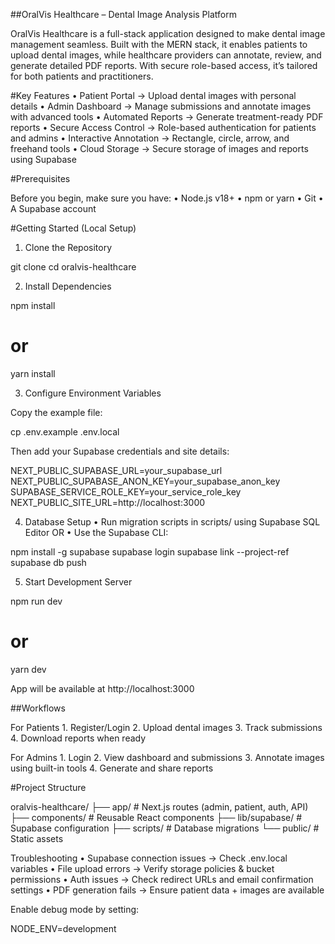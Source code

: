 ##OralVis Healthcare – Dental Image Analysis Platform

OralVis Healthcare is a full-stack application designed to make dental image management seamless. Built with the MERN stack, it enables patients to upload dental images, while healthcare providers can annotate, review, and generate detailed PDF reports. With secure role-based access, it’s tailored for both patients and practitioners.


#Key Features
	•	Patient Portal → Upload dental images with personal details
	•	Admin Dashboard → Manage submissions and annotate images with advanced tools
	•	Automated Reports → Generate treatment-ready PDF reports
	•	Secure Access Control → Role-based authentication for patients and admins
	•	Interactive Annotation → Rectangle, circle, arrow, and freehand tools
	•	Cloud Storage → Secure storage of images and reports using Supabase


#Prerequisites

Before you begin, make sure you have:
	•	Node.js v18+
	•	npm or yarn
	•	Git
	•	A Supabase account


#Getting Started (Local Setup)

1. Clone the Repository

git clone <your-repo-url>
cd oralvis-healthcare

2. Install Dependencies

npm install
# or
yarn install

3. Configure Environment Variables

Copy the example file:

cp .env.example .env.local

Then add your Supabase credentials and site details:

NEXT_PUBLIC_SUPABASE_URL=your_supabase_url
NEXT_PUBLIC_SUPABASE_ANON_KEY=your_supabase_anon_key
SUPABASE_SERVICE_ROLE_KEY=your_service_role_key
NEXT_PUBLIC_SITE_URL=http://localhost:3000

4. Database Setup
	•	Run migration scripts in scripts/ using Supabase SQL Editor OR
	•	Use the Supabase CLI:

npm install -g supabase
supabase login
supabase link --project-ref <your-project-ref>
supabase db push

5. Start Development Server

npm run dev
# or
yarn dev

App will be available at http://localhost:3000


##Workflows

For Patients
	1.	Register/Login
	2.	Upload dental images
	3.	Track submissions
	4.	Download reports when ready

For Admins
	1.	Login
	2.	View dashboard and submissions
	3.	Annotate images using built-in tools
	4.	Generate and share reports

#Project Structure

oralvis-healthcare/
├── app/               # Next.js routes (admin, patient, auth, API)
├── components/        # Reusable React components
├── lib/supabase/      # Supabase configuration
├── scripts/           # Database migrations
└── public/            # Static assets

Troubleshooting
	•	Supabase connection issues → Check .env.local variables
	•	File upload errors → Verify storage policies & bucket permissions
	•	Auth issues → Check redirect URLs and email confirmation settings
	•	PDF generation fails → Ensure patient data + images are available

Enable debug mode by setting:

NODE_ENV=development
